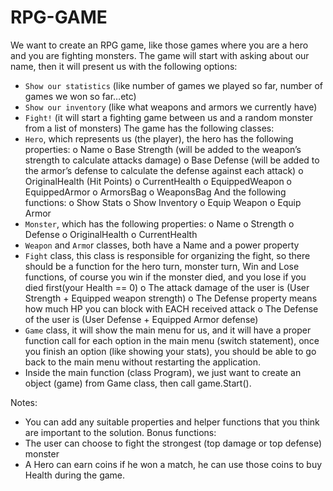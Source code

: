 # RPG-GAME

We want to create an RPG game, like those games where you are a hero and you are fighting monsters.
The game will start with asking about our name, then it will present us with the following options:
- `Show our statistics` (like number of games we played so far, number of games we won so
far…etc)
- `Show our inventory` (like what weapons and armors we currently have)
- `Fight!` (it will start a fighting game between us and a random monster from a list of monsters)
The game has the following classes:
- `Hero`, which represents us (the player), the hero has the following properties:
o Name
o Base Strength (will be added to the weapon’s strength to calculate attacks damage)
o Base Defense (will be added to the armor’s defense to calculate the defense against each attack)
o OriginalHealth (Hit Points)
o CurrentHealth
o EquippedWeapon
o EquippedArmor
o ArmorsBag
o WeaponsBag
And the following functions:
o Show Stats
o Show Inventory
o Equip Weapon
o Equip Armor
- `Monster`, which has the following properties:
o Name
o Strength
o Defense
o OriginalHealth
o CurrentHealth
- `Weapon` and `Armo`r classes, both have a Name and a power property
- `Fight` class, this class is responsible for organizing the fight, so there should be a function for the
hero turn, monster turn, Win and Lose functions, of course you win if the monster died, and you
lose if you died first(your Health == 0)
o The attack damage of the user is (User Strength + Equipped weapon strength)
o The Defense property means how much HP you can block with EACH received attack
o The Defense of the user is (User Defense + Equipped Armor defense)
- `Game` class, it will show the main menu for us, and it will have a proper function call for each
option in the main menu (switch statement), once you finish an option (like showing your stats),
you should be able to go back to the main menu without restarting the application.
- Inside the main function (class Program), we just want to create an object (game) from Game
class, then call game.Start().

Notes:
- You can add any suitable properties and helper functions that you think are important to the
solution.
Bonus functions:
- The user can choose to fight the strongest (top damage or top defense) monster
- A Hero can earn coins if he won a match, he can use those coins to buy Health during the game.
